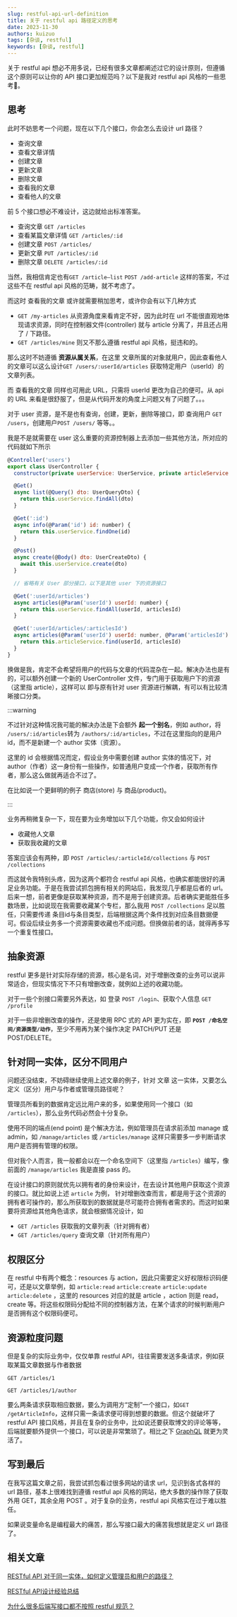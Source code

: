 ```yaml
---
slug: restful-api-url-definition
title: 关于 restful api 路径定义的思考
date: 2023-11-30
authors: kuizuo
tags: [杂谈, restful]
keywords: [杂谈, restful]
---
```


关于 restful api 想必不用多说，已经有很多文章都阐述过它的设计原则，但遵循这个原则可以让你的 API 接口更加规范吗？以下是我对 restful api 风格的一些思考🤔。

<!-- truncate -->

## 思考

此时不妨思考一个问题，现在以下几个接口，你会怎么去设计 url 路径？

- 查询文章
- 查看文章详情
- 创建文章
- 更新文章
- 删除文章
- 查看我的文章
- 查看他人的文章

前 5 个接口想必不难设计，这边就给出标准答案。

- 查询文章 `GET /articles`
- 查看某篇文章详情 `GET /articles/:id`
- 创建文章 `POST /articles/`
- 更新文章 `PUT /articles/:id`
- 删除文章 `DELETE /articles/:id`

当然，我相信肯定也有`GET /article—list` `POST /add-article` 这样的答案，不过这些不在 restful api 风格的范畴，就不考虑了。

而这时 查看我的文章 或许就需要稍加思考，或许你会有以下几种方式

- `GET /my-articles` 从资源角度来看肯定不好，因为此时在 url 不能很直观地体现请求资源，同时在控制器文件(controller) 就与 article 分离了，并且还占用了 / 下路径。
- `GET /articles/mine` 则又不那么遵循 restful api 风格，挺违和的。

那么这时不妨遵循 **资源从属关系**，在这里 文章所属的对象就用户，因此查看他人的文章可以这么设计`GET /users/:userId/articles` 获取特定用户（userId）的文章列表。

而 查看我的文章 同样也可用此 URL，只需将 userId 更改为自己的便可。从 api 的 URL 来看是很舒服了，但是从代码开发的角度上问题又有了问题了。。。

对于 user 资源，是不是也有查询，创建，更新，删除等接口，即 查询用户 `GET /users`，创建用户`POST /users/` 等等。。

我是不是就需要在 user 这么重要的资源控制器上去添加一些其他方法，所对应的代码就如下所示

```jsx
@Controller('users')
export class UserController {
  constructor(private userService: UserService, private articleService: ArticleService) {}

  @Get()
  async list(@Query() dto: UserQueryDto) {
    return this.userService.findAll(dto)
  }

  @Get(':id')
  async info(@Param('id') id: number) {
    return this.userService.findOne(id)
  }

  @Post()
  async create(@Body() dto: UserCreateDto) {
    await this.userService.create(dto)
  }

  // 省略有关 User 部分接口，以下是其他 user 下的资源接口

  @Get(':userId/articles')
  async articles(@Param('userId') userId: number) {
    return this.userService.findAll(userId, articlesId)
  }

  @Get(':userId/articles/:articlesId')
  async articles(@Param('userId') userId: number, @Param('articlesId') articlesId: number) {
    return this.articleService.find(userId, articlesId)
  }
}
```

换做是我，肯定不会希望将用户的代码与文章的代码混杂在一起。解决办法也是有的，可以额外创建一个新的 UserController 文件，专门用于获取用户下的资源（这里指 article），这样可以 即与原有针对 user 资源进行解耦，有可以有比较清晰接口分类。

:::warning

不过针对这种情况我可能的解决办法是下会额外 **起一个别名**，例如 author，将 `/users/:id/articles`转为 `/authors/:id/articles`，不过在这里指向的是用户 id，而不是新建一个 author 实体（资源）。

这里的 id 会根据情况而定，假设业务中需要创建 author 实体的情况下，对 author（作者）这一身份有一些操作，如普通用户变成一个作者，获取所有作者，那么这么做就再适合不过了。

在比如说一个更鲜明的例子 商店(store) 与 商品(product)。

:::

业务再稍微复杂一下，现在要为业务增加以下几个功能，你又会如何设计

- 收藏他人文章
- 获取我收藏的文章

答案应该会有两种，即 `POST /articles/:articleId/collections` 与 `POST /collections`

而这就令我特别头疼，因为这两个都符合 restful api 风格，也确实都能很好的满足业务功能。于是在我尝试抓包拥有相关的网站后，我发现几乎都是后者的 url。后来一想，前者更像是获取某种资源，而不是用于创建资源。后者确实更能胜任多数场景，比如说现在我需要收藏某个专栏，那么我用 `POST /collections` 足以胜任，只需要传递 条目id与条目类型，后端根据这两个条件找到对应条目数据便可。假设后续业务多一个资源需要收藏也不成问题。但换做前者的话，就得再多写一个重复性接口。

## 抽象资源

restful 更多是针对实际存储的资源，核心是名词，对于增删改查的业务可以说非常适合，但现实情况下不只有增删改查，就例如上述的收藏功能。

对于一些个别接口需要另外表达，如 登录 `POST /login`、获取个人信息 `GET /profile`

对于一些非增删改查的操作，还是使用 RPC 式的 API 更为实在，即 **`POST /命名空间/资源类型/动作`**，至少不用再为某个操作决定 PATCH/PUT 还是 POST/DELETE。

## 针对同一实体，区分不同用户

问题还没结束，不妨碍继续使用上述文章的例子，针对 文章 这一实体，又要怎么定义（区分）用户与作者或管理员路径呢？

管理员所看到的数据肯定远比用户来的多，如果使用同一个接口（如 `/articles`），那么业务代码必然会十分复杂。

使用不同的端点(end point) 是个解决方法，例如管理员在请求前添加 manage 或 admin，如 `/manage/articles` 或 `/articles/manage` 这样只需要多一步判断请求用户是否拥有管理的权限。

但对我个人而言，我一般都会以在一个命名空间下（这里指 `/articles`）编写，像前面的 `/manage/articles` 我是直接 pass 的。

在设计接口的原则就优先以拥有者的身份来设计，在去设计其他用户获取这个资源的接口。就比如说上述 `article` 为例， 针对增删改查而言，都是用于这个资源的拥有者可操作的，那么所获取到的数据就是尽可能符合拥有者需求的。而这时如果要将资源给其他角色请求，就会根据情况设计，如

- `GET /articles` 获取我的文章列表（针对拥有者）
- `GET /articles/query` 查询文章（针对所有用户）

## 权限区分

在 restful 中有两个概念：resources 与 action，因此只需要定义好权限标识码便可，还是以文章举例，如 `article:read` `article:create` `article:update` `article:delete` ，这里的 resources 对应的就是 article ，action 则是 read，create 等。将这些权限码分配给不同的控制器方法，在某个请求的时候判断用户是否拥有这个权限码便可。

## 资源粒度问题

但是复杂的实际业务中，仅仅单靠 restful API，往往需要发送多条请求，例如获取某篇文章数据与作者数据

```
GET /articles/1

GET /articles/1/author
```

要么两条请求获取相应数据，要么为调用方“定制”一个接口，如`GET /getArticleInfo`，这样只需一条请求便可得到想要的数据。但这个就破坏了 restful API 接口风格，并且在复杂的业务中，比如说还要获取博文的评论等等，后端就要额外提供一个接口，可以说是非常繁琐了。相比之下 [GraphQL](https://graphql.org/) 就更为灵活了。

## 写到最后

在我写这篇文章之前，我尝试抓包看过很多网站的请求 url，见识到各式各样的 url 路径，基本上很难找到遵循 restful api 风格的网站，绝大多数的操作除了获取外用 GET，其余全用 POST 。对于复杂的业务，restful api 风格实在过于难以胜任。

如果说变量命名是编程最大的痛苦，那么写接口最大的痛苦我想就是定义 url 路径了。

## 相关文章

[RESTful API 对于同一实体，如何定义管理员和用户的路径？](https://www.v2ex.com/t/482682)

[RESTful API设计经验总结](https://blog.51cto.com/LiatscBookshelf/5427906)

[为什么很多后端写接口都不按照 restful 规范？](https://www.zhihu.com/question/438825740)
